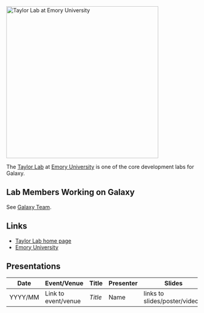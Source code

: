 <div class='center'>
<a href='http://bx.mathcs.emory.edu/'><img src='/Images/Logos/EmoryLogo.jpg' alt='Taylor Lab at Emory University' width="400" /></a>
</div>

The [Taylor Lab](http://bx.mathcs.emory.edu/) at [Emory University](http://emory.edu) is one of the core development labs for Galaxy.

## Lab Members Working on Galaxy

See [Galaxy Team](../../../GalaxyTeam).

## Links
* [Taylor Lab home page](http://bx.mathcs.emory.edu/)
* [Emory University](http://emory.edu)

## Presentations

| Date |  Event/Venue  |  Title  |  Presenter  |  Slides  | 
| ---- | ------------ | ------ | ---------- | ------- | 
| YYYY/MM |  Link to event/venue   |  *Title*  |  Name  |  links to slides/poster/video]]  | 
